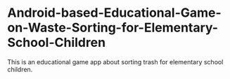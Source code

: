 # Android-based-Educational-Game-on-Waste-Sorting-for-Elementary-School-Children
This is an educational game app about sorting trash for elementary school children.
